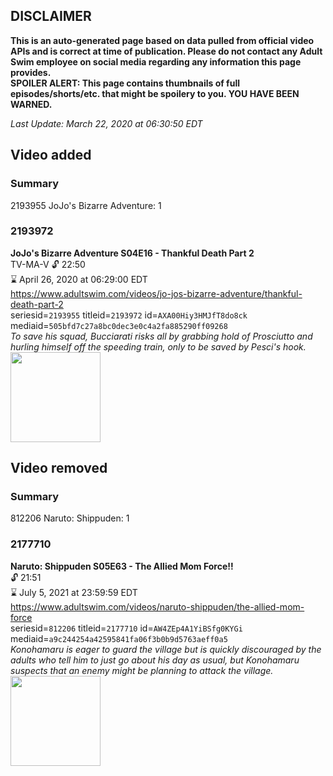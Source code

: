 ## DISCLAIMER
**This is an auto-generated page based on data pulled from official video APIs and is correct at time of publication. Please do not contact any Adult Swim employee on social media regarding any information this page provides.**  
**SPOILER ALERT: This page contains thumbnails of full episodes/shorts/etc. that might be spoilery to you. YOU HAVE BEEN WARNED.**  

_Last Update: March 22, 2020 at 06:30:50 EDT_
## Video added
### Summary
2193955 JoJo's Bizarre Adventure: 1  
### 2193972
**JoJo's Bizarre Adventure S04E16 - Thankful Death Part 2**  
TV-MA-V 🔓 22:50  
⌛ April 26, 2020 at 06:29:00 EDT  
https://www.adultswim.com/videos/jo-jos-bizarre-adventure/thankful-death-part-2  
seriesid=`2193955` titleid=`2193972` id=`AXA00Hiy3HMJfT8do8ck` mediaid=`505bfd7c27a8bc0dec3e0c4a2fa885290ff09268`  
_To save his squad, Bucciarati risks all by grabbing hold of Prosciutto and hurling himself off the speeding train, only to be saved by Pesci's hook._  
<a href="https://media.cdn.adultswim.com/uploads/20200211/thumbnails/2_202111013571-jojo_goldenwind_016.jpg"><img src="https://media.cdn.adultswim.com/uploads/20200211/thumbnails/2_202111013571-jojo_goldenwind_016.jpg" height="144px" /></a>
## Video removed
### Summary
812206 Naruto: Shippuden: 1  
### 2177710
**Naruto: Shippuden S05E63 - The Allied Mom Force!!**  
 🔓 21:51  
⌛ July 5, 2021 at 23:59:59 EDT  
https://www.adultswim.com/videos/naruto-shippuden/the-allied-mom-force  
seriesid=`812206` titleid=`2177710` id=`AW4ZEp4A1YiBSfg0KYGi` mediaid=`a9c244254a42595841fa06f3b0b9d5763aeff0a5`  
_Konohamaru is eager to guard the village but is quickly discouraged by the adults who tell him to just go about his day as usual, but Konohamaru suspects that an enemy might be planning to attack the village._  
<a href="https://media.cdn.adultswim.com/uploads/20191029/thumbnails/2_1910291551158-narutoshippuden_281.jpg"><img src="https://media.cdn.adultswim.com/uploads/20191029/thumbnails/2_1910291551158-narutoshippuden_281.jpg" height="144px" /></a>
